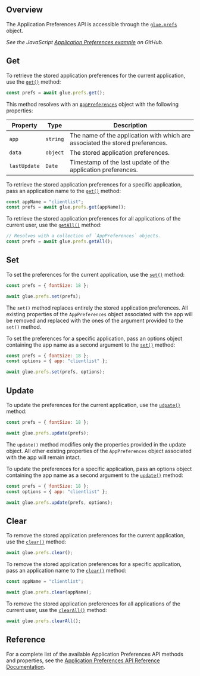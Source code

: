## Overview

<glue42 name="addClass" class="colorSection" element="p" text="Available since Glue42 Enterprise 3.12">

The Application Preferences API is accessible through the [`glue.prefs`](../../../reference/glue/latest/application%20preferences/index.html) object.

*See the JavaScript [Application Preferences example](https://github.com/Glue42/js-examples/tree/master/app-preferences) on GitHub.*

## Get

To retrieve the stored application preferences for the current application, use the [`get()`](../../../reference/glue/latest/application%20preferences/index.html#API-get) method:

```javascript
const prefs = await glue.prefs.get();
```

This method resolves with an [`AppPreferences`](../../../reference/glue/latest/application%20preferences/index.html#AppPreferences) object with the following properties:

| Property | Type | Description |
|----------|------|-------------|
| `app` | `string` | The name of the application with which are associated the stored preferences. |
| `data` | `object` | The stored application preferences. |
| `lastUpdate` | `Date` | Timestamp of the last update of the application preferences. |

To retrieve the stored application preferences for a specific application, pass an application name to the [`get()`](../../../reference/glue/latest/application%20preferences/index.html#API-get) method:

```javascript
const appName = "clientlist";
const prefs = await glue.prefs.get(appName));
```

To retrieve the stored application preferences for all applications of the current user, use the [`getAll()`](../../../reference/glue/latest/application%20preferences/index.html#API-get) method:

```javascript
// Resolves with a collection of `AppPreferences` objects.
const prefs = await glue.prefs.getAll();
```

## Set

To set the preferences for the current application, use the [`set()`](../../../reference/glue/latest/application%20preferences/index.html#API-set) method:

```javascript
const prefs = { fontSize: 18 };

await glue.prefs.set(prefs);
```

The `set()` method replaces entirely the stored application preferences. All existing properties of the `AppPreferences` object associated with the app will be removed and replaced with the ones of the argument provided to the `set()` method.

To set the preferences for a specific application, pass an options object containing the app name as a second argument to the [`set()`](../../../reference/glue/latest/application%20preferences/index.html#API-set) method:

```javascript
const prefs = { fontSize: 18 };
const options = { app: "clientlist" };

await glue.prefs.set(prefs, options);
```

## Update

To update the preferences for the current application, use the [`udpate()`](../../../reference/glue/latest/application%20preferences/index.html#API-update) method:

```javascript
const prefs = { fontSize: 18 };

await glue.prefs.update(prefs);
```

The `update()` method modifies only the properties provided in the update object. All other existing properties of the `AppPreferences` object associated with the app will remain intact.

To update the preferences for a specific application, pass an options object containing the app name as a second argument to the [`update()`](../../../reference/glue/latest/application%20preferences/index.html#API-update) method:

```javascript
const prefs = { fontSize: 18 };
const options = { app: "clientlist" };

await glue.prefs.update(prefs, options);
```

## Clear

To remove the stored application preferences for the current application, use the [`clear()`](../../../reference/glue/latest/application%20preferences/index.html#API-clear) method:

```javascript
await glue.prefs.clear();
```

To remove the stored application preferences for a specific application, pass an application name to the [`clear()`](../../../reference/glue/latest/application%20preferences/index.html#API-clear) method:

```javascript
const appName = "clientlist";

await glue.prefs.clear(appName);
```

To remove the stored application preferences for all applications of the current user, use the [`clearAll()`](../../../reference/glue/latest/application%20preferences/index.html#API-clearAll) method:

```javascript
await glue.prefs.clearAll();
```

## Reference

For a complete list of the available Application Preferences API methods and properties, see the [Application Preferences API Reference Documentation](../../../reference/glue/latest/application%20preferences/index.html).
